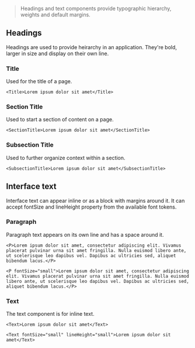 > Headings and text components provide typographic hierarchy, weights and default margins.

## Headings
Headings are used to provide heirarchy in an application. They're bold, larger in size and display on their own line.

### Title
Used for the title of a page.
```react
<Title>Lorem ipsum dolor sit amet</Title>
```

### Section Title
Used to start a section of content on a page.
```react
<SectionTitle>Lorem ipsum dolor sit amet</SectionTitle>
```

### Subsection Title
Used to further organize context within a section.
```react
<SubsectionTitle>Lorem ipsum dolor sit amet</SubsectionTitle>
```

## Interface text
Interface text can appear inline or as a block with margins around it. It can accept fontSize and lineHeight property from the available font tokens.

### Paragraph
Paragraph text appears on its own line and has a space around it.
```react
<P>Lorem ipsum dolor sit amet, consectetur adipiscing elit. Vivamus placerat pulvinar urna sit amet fringilla. Nulla euismod libero ante, ut scelerisque leo dapibus vel. Dapibus ac ultricies sed, aliquet bibendum lacus.</P>
```

```react
<P fontSize="small">Lorem ipsum dolor sit amet, consectetur adipiscing elit. Vivamus placerat pulvinar urna sit amet fringilla. Nulla euismod libero ante, ut scelerisque leo dapibus vel. Dapibus ac ultricies sed, aliquet bibendum lacus.</P>
```


### Text
The text component is for inline text.

```react
<Text>Lorem ipsum dolor sit amet</Text>
```
```react
<Text fontSize="small" lineHeight="small">Lorem ipsum dolor sit amet</Text>
```
